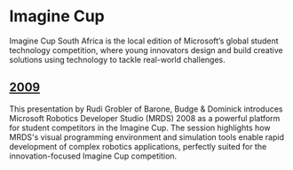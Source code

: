 # Imagine Cup

Imagine Cup South Africa is the local edition of Microsoft’s global student technology competition, where young innovators design and build creative solutions using technology to tackle real-world challenges.

## [2009](2009)

This presentation by Rudi Grobler of Barone, Budge & Dominick introduces Microsoft Robotics Developer Studio (MRDS) 2008 as a powerful platform for student competitors in the Imagine Cup. The session highlights how MRDS's visual programming environment and simulation tools enable rapid development of complex robotics applications, perfectly suited for the innovation-focused Imagine Cup competition.
